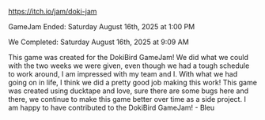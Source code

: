 https://itch.io/jam/doki-jam

GameJam Ended: Saturday August 16th, 2025 at 1:00 PM

We Completed: Saturday August 16th, 2025 at 9:09 AM

This game was created for the DokiBird GameJam! We did what we could with the two weeks we were given, even though we had a tough schedule to work around, I am impressed with my team and I. With what we had going on in life, I think we did a pretty good job making this work! This game was created using ducktape and love, sure there are some bugs here and there, we continue to make this game better over time as a side project. I am happy to have contributed to the DokiBird GameJam! - Bleu
